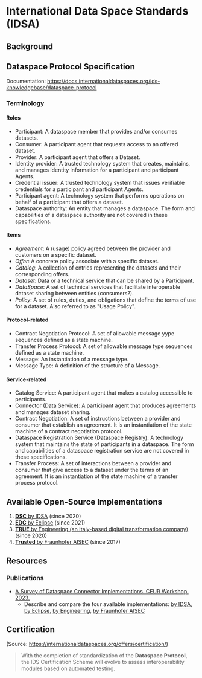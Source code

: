 # International Data Space Standards (IDSA)

## Background

## Dataspace Protocol Specification

Documentation: https://docs.internationaldataspaces.org/ids-knowledgebase/dataspace-protocol

### Terminology

#### Roles

- Participant: A dataspace member that provides and/or consumes datasets.
- Consumer: A participant agent that requests access to an offered dataset.
- Provider: A participant agent that offers a Dataset.
- Identity provider: A trusted technology system that creates, maintains, and manages identity information for a participant and participant Agents.
- Credential issuer: A trusted technology system that issues verifiable credentials for a participant and participant Agents.
- Participant agent: A technology system that performs operations on behalf of a participant that offers a dataset.
- Dataspace authority: An entity that manages a dataspace. The form and capabilities of a dataspace authority are not covered in these specifications.  

#### Items

- *Agreement*: A (usage) policy agreed between the provider and customers on a specific dataset.
- *Offer*: A concrete policy associate with a specific dataset.
- *Catalog*: A collection of entries representing the datasets and their corresponding offers.
- *Dataset*: Data or a technical service that can be shared by a Participant.
- *DataSpace*: A set of technical services that facilitate interoperable dataset sharing between entities (consumers?).
- *Policy*: A set of rules, duties, and obligations that define the terms of use for a dataset. Also referred to as "Usage Policy".

#### Protocol-related

- Contract Negotiation Protocol: A set of allowable message yype sequences defined as a state machine.
- Transfer Process Protocol: A set of allowable message type sequences defined as a state machine.
- Message: An instantiation of a message type.
- Message Type: A definition of the structure of a Message.

#### Service-related

- Catalog Service: A participant agent that makes a catalog accessible to participants.
- Connector (Data Service): A participant agent that produces agreements and manages dataset sharing.
- Contract Negotiation: A set of instructions between a provider and consumer that establish an agreement. It is an instantiation of the state machine of a contract negotiation protocol.
- Dataspace Registration Service (Dataspace Registry): A technology system that maintains the state of participants in a dataspace. The form and capabilities of a dataspace registration service are not covered in these specifications.
- Transfer Process: A set of interactions between a provider and consumer that give access to a dataset under the terms of an agreement. It is an instantiation of the state machine of a transfer process protocol.

## Available Open-Source Implementations

1. [**DSC** by IDSA][idsa-connector] (since 2020)
2. [**EDC** by Eclipse][eclipse-edc-connector] (since 2021)
3. [**TRUE** by Engineering (an Italy-based digital transformation company)][eng-research-connector] (since 2020)
4. [**Trusted** by Fraunhofer AISEC][aisec-connector] (since 2017)

[idsa-connector]: https://github.com/International-Data-Spaces-Association/DataspaceConnector
[eclipse-edc-connector]: https://github.com/eclipse-edc/Connector
[eng-research-connector]: https://github.com/Engineering-Research-and-Development/true-connector
[aisec-connector]: https://github.com/Fraunhofer-AISEC/trusted-connector

## Resources

### Publications

- [A Survey of Dataspace Connector Implementations. CEUR Workshop. 2023.](https://ceur-ws.org/Vol-3606/paper41.pdf)
  - Describe and compare the four available implementations: [by IDSA][idsa-connector], [by Eclipse][eclipse-edc-connector], [by Engineering][eng-research-connector], [by Fraunhofer AISEC][aisec-connector]


## Certification

(Source: https://internationaldataspaces.org/offers/certification/)

> With the completion of standardization of the **Dataspace Protocol**, the IDS Certification Scheme will evolve to assess interoperability modules based on automated testing.
